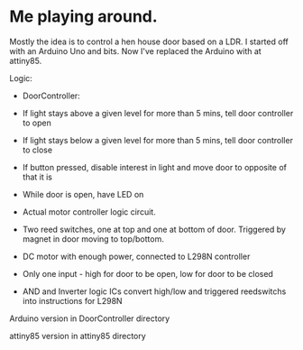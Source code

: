 # Me playing around.

Mostly the idea is to control a hen house door based on a LDR. I started off with an Arduino Uno and bits. Now I've replaced the Arduino with at attiny85.

Logic:
* DoorController:
 * If light stays above a given level for more than 5 mins, tell door controller to open  
 * If light stays below a given level for more than 5 mins, tell door controller to close
 * If button pressed, disable interest in light and move door to opposite of that it is
 * While door is open, have LED on

* Actual motor controller logic circuit.
 * Two reed switches, one at top and one at bottom of door. Triggered by magnet in door moving to top/bottom.
 * DC motor with enough power, connected to L298N controller
 * Only one input - high for door to be open, low for door to be closed
 * AND and Inverter logic ICs convert high/low and triggered reedswitchs into instructions for L298N

Arduino version in DoorController directory

attiny85 version in attiny85 directory
